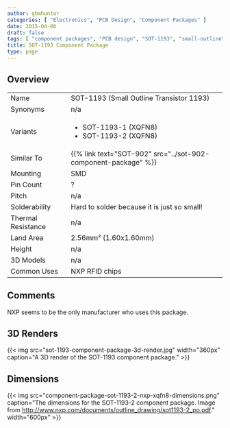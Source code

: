 ```yaml
---
author: gbmhunter
categories: [ "Electronics", "PCB Design", "Component Packages" ]
date: 2015-04-06
draft: false
tags: [ "component packages", "PCB design", "SOT-1193", "small-outline", "transistor", "RFID" ]
title: SOT-1193 Component Package
type: page
---
```


## Overview


<table>
<tbody >
<tr >

<td >Name
</td>

<td >SOT-1193 (Small Outline Transistor 1193)
</td>
</tr>
<tr >

<td >Synonyms
</td>

<td >n/a
</td>
</tr>
<tr >

<td >Variants
</td>
<td >
<ul>
<li>SOT-1193-1 (XQFN8)</li>
<li>SOT-1193-2 (XQFN8)</li>
</ul>
</td>
</tr>
<tr>
<td>Similar To</td>
<td>{{% link text="SOT-902" src="../sot-902-component-package" %}}</td>
</tr>
<tr >

<td >Mounting
</td>

<td >SMD
</td>
</tr>
<tr >

<td >Pin Count
</td>

<td >?
</td>
</tr>
<tr >

<td >Pitch
</td>

<td >n/a
</td>
</tr>
<tr >

<td >Solderability
</td>

<td >Hard to solder because it is just so small!
</td>
</tr>
<tr >

<td >Thermal Resistance
</td>

<td >n/a
</td>
</tr>
<tr >

<td >Land Area
</td>

<td >2.56mm² (1.60x1.60mm)
</td>
</tr>
<tr >

<td >Height
</td>

<td >n/a
</td>
</tr>
<tr >

<td >3D Models
</td>

<td >n/a
</td>
</tr>
<tr >

<td >Common Uses
</td>

<td >NXP RFID chips
</td>
</tr>
</tbody>
</table>

## Comments

NXP seems to be the only manufacturer who uses this package.

## 3D Renders

{{< img src="sot-1193-component-package-3d-render.jpg" width="360px" caption="A 3D render of the SOT-1193 component package."  >}}

## Dimensions

{{< img src="component-package-sot-1193-2-nxp-xqfn8-dimensions.png" caption="The dimensions for the SOT-1193-2 component package. Image from http://www.nxp.com/documents/outline_drawing/sot1193-2_po.pdf."  width="600px" >}}
